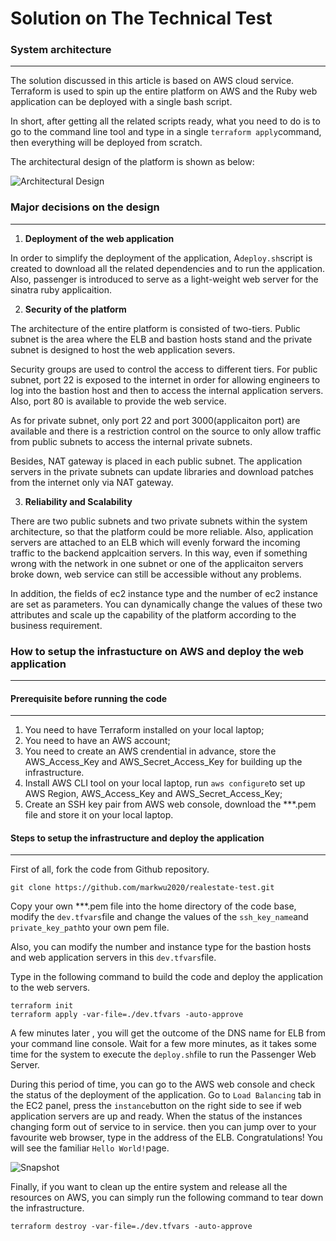 # Solution on The Technical Test

### **System architecture**  

------

The solution discussed in this article is based on AWS cloud service.  Terraform is used to spin up the entire platform on AWS and the Ruby web application can be deployed with a single bash script.

 In short, after getting all the related scripts ready, what you need to do is to go to the command line tool and type in a single `terraform apply`command,  then everything will be deployed from scratch.

The architectural design of the platform is shown as below: 

![Architectural Design](https://tva1.sinaimg.cn/large/00831rSTly1gcu72afyq7j30nn0f1myk.jpg)

### **Major decisions on the design**

------

1. **Deployment of the web application**

In order to simplify the deployment of the application,  A`deploy.sh`script is created to download all the related dependencies and to run the application. Also, passenger is introduced to serve as a light-weight web server for the sinatra ruby applicaition.

2. **Security of the platform**

The architecture of the entire platform is consisted of two-tiers. Public subnet is the area where the ELB and bastion hosts stand and the private subnet is designed to host the web application severs. 

Security groups are used to control the access to different tiers. For public subnet, port 22 is exposed to the internet in order for allowing engineers to log into the bastion host and then to access the internal application servers. Also, port 80 is available to provide the web service.

As for private subnet, only port 22 and port 3000(applicaiton port) are available and there is a restriction control on the source to only allow traffic from public subnets to access the internal private subnets.

Besides, NAT gateway is placed in each public subnet. The application servers in the private subnets can update libraries and download patches from the internet only via NAT gateway.

3. **Reliability and Scalability**

There are two public subnets and two private subnets within the system architecture, so that the platform could be more reliable. Also, application servers are attached to an ELB which will evenly forward the incoming traffic to the backend applcaition servers. In this way, even if something wrong with the network in one subnet or one of the applicaiton servers broke down, web service can still be accessible without any problems.

In addition, the fields of ec2 instance type and the number of ec2 instance are set as parameters. You can dynamically change the values of these two attributes and scale up the capability of the platform according to the business requirement. 

### **How to setup the infrastucture on AWS and deploy the web application**

------

#### **Prerequisite before running the code**

------

1. You need to have Terraform installed on your local laptop;
2. You need to have an AWS account;
3. You need to create an AWS crendential in advance, store the AWS_Access_Key and AWS_Secret_Access_Key for building up the infrastructure.
4. Install AWS CLI tool on your local laptop, run `aws configure`to set up AWS Region, AWS_Access_Key and AWS_Secret_Access_Key;
5. Create an SSH key pair  from AWS web console, download the ***.pem file and store it on your local laptop.

#### **Steps to setup the infrastructure and deploy the application**

------

First of all, fork the code from Github repository. 

```
git clone https://github.com/markwu2020/realestate-test.git
```

Copy your own ***.pem file into the home directory of the code base, modify the `dev.tfvars`file and change the values of the `ssh_key_name`and `private_key_path`to your own pem file. 

 Also, you can modify the number and instance type for the bastion hosts and web application servers in this `dev.tfvars`file.

Type in the following command to build the code and deploy the application to the web servers.

```
terraform init
terraform apply -var-file=./dev.tfvars -auto-approve
```

A few minutes later , you will get the outcome of the DNS name for ELB from your command line console. Wait for a few more minutes, as it  takes some time for the system to execute the `deploy.sh`file to run the Passenger Web Server.  

During this period of time, you can go to the AWS web console and check the status of the deployment of the application. Go to `Load Balancing` tab in the EC2 panel, press the `instance`button on the right side to see if web application servers are up and ready. When the status of the instances changing form out of service to in service. then you can jump over to your favourite web browser, type in the address of the ELB. Congratulations! You will see the familiar `Hello World!`page. 

![Snapshot](https://tva1.sinaimg.cn/large/00831rSTly1gctnvrt4uqj30vu0hlmy6.jpg)

Finally, if you want to clean up the entire system and release all the resources on AWS, you can simply run the following command to tear down the infrastructure. 

```
terraform destroy -var-file=./dev.tfvars -auto-approve
```

